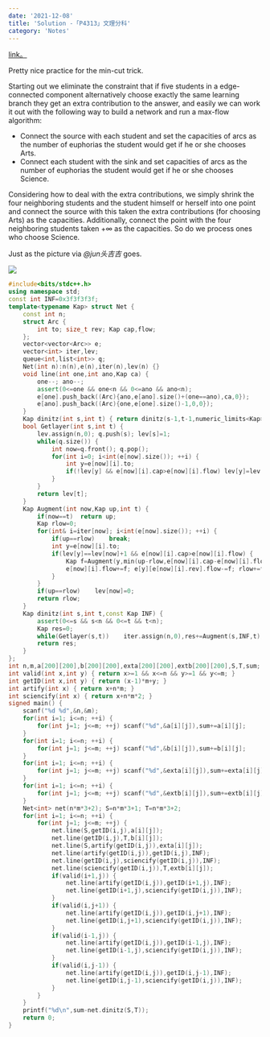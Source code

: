 ```yaml
---
date: '2021-12-08'
title: 'Solution -「P4313」文理分科'
category: 'Notes'
---
```


[link。](https://www.luogu.com.cn/problem/P4313)

Pretty nice practice for the min-cut trick.

Starting out we eliminate the constraint that if five students in a edge-connected component alternatively choose exactly the same learning branch they get an extra contribution to the answer, and easily we can work it out with the following way to build a network and run a max-flow algorithm:

- Connect the source with each student and set the capacities of arcs as the number of euphorias the student would get if he or she chooses Arts. 
- Connect each student with the sink and set capacities of arcs as the number of euphorias the student would get if he or she chooses Science.

Considering how to deal with the extra contributions, we simply shrink the four neighboring students and the student himself or herself into one point and connect the source with this taken the extra contributions (for choosing Arts) as the capacities. Additionally, connect the point with the four neighboring students taken $+\infty$ as the capacities. So do we process ones who choose Science.

Just as the picture via *@jun头吉吉* goes.

![](https://cdn.luogu.com.cn/upload/image_hosting/d2c6o2gz.png)

```cpp
#include<bits/stdc++.h>
using namespace std;
const int INF=0x3f3f3f3f;
template<typename Kap> struct Net {
	const int n;
	struct Arc {
		int to; size_t rev; Kap cap,flow;
	};
	vector<vector<Arc>> e;
	vector<int> iter,lev;
	queue<int,list<int>> q;
	Net(int n):n(n),e(n),iter(n),lev(n) {}
	void line(int one,int ano,Kap ca) {
		one--; ano--;
		assert(0<=one && one<n && 0<=ano && ano<n);
		e[one].push_back((Arc){ano,e[ano].size()+(one==ano),ca,0});
		e[ano].push_back((Arc){one,e[one].size()-1,0,0});
	}
	Kap dinitz(int s,int t) { return dinitz(s-1,t-1,numeric_limits<Kap>::max()); }
	bool Getlayer(int s,int t) {
		lev.assign(n,0); q.push(s); lev[s]=1;
		while(q.size()) {
			int now=q.front(); q.pop();
			for(int i=0; i<int(e[now].size()); ++i) {
				int y=e[now][i].to;
				if(!lev[y] && e[now][i].cap>e[now][i].flow)	lev[y]=lev[now]+1,q.push(y);
			}
		}
		return lev[t];
	}
	Kap Augment(int now,Kap up,int t) {
		if(now==t)	return up;
		Kap rlow=0;
		for(int& i=iter[now]; i<int(e[now].size()); ++i) {
			if(up==rlow)	break;
			int y=e[now][i].to;
			if(lev[y]==lev[now]+1 && e[now][i].cap>e[now][i].flow) {
				Kap f=Augment(y,min(up-rlow,e[now][i].cap-e[now][i].flow),t);
				e[now][i].flow+=f; e[y][e[now][i].rev].flow-=f; rlow+=f;
			}
		}
		if(up==rlow)	lev[now]=0;
		return rlow;
	}
	Kap dinitz(int s,int t,const Kap INF) {
		assert(0<=s && s<n && 0<=t && t<n);
		Kap res=0;
		while(Getlayer(s,t))	iter.assign(n,0),res+=Augment(s,INF,t);
		return res;
	}
};
int n,m,a[200][200],b[200][200],exta[200][200],extb[200][200],S,T,sum;
int valid(int x,int y) { return x>=1 && x<=n && y>=1 && y<=m; }
int getID(int x,int y) { return (x-1)*m+y; }
int artify(int x) { return x+n*m; }
int sciencify(int x) { return x+n*m*2; }
signed main() {
	scanf("%d %d",&n,&m);
	for(int i=1; i<=n; ++i) {
		for(int j=1; j<=m; ++j)	scanf("%d",&a[i][j]),sum+=a[i][j];
	}
	for(int i=1; i<=n; ++i) {
		for(int j=1; j<=m; ++j)	scanf("%d",&b[i][j]),sum+=b[i][j];
	}
	for(int i=1; i<=n; ++i) {
		for(int j=1; j<=m; ++j)	scanf("%d",&exta[i][j]),sum+=exta[i][j];
	}
	for(int i=1; i<=n; ++i) {
		for(int j=1; j<=m; ++j)	scanf("%d",&extb[i][j]),sum+=extb[i][j];
	}
	Net<int> net(n*m*3+2); S=n*m*3+1; T=n*m*3+2;
	for(int i=1; i<=n; ++i) {
		for(int j=1; j<=m; ++j) {
			net.line(S,getID(i,j),a[i][j]);
			net.line(getID(i,j),T,b[i][j]);
			net.line(S,artify(getID(i,j)),exta[i][j]);
			net.line(artify(getID(i,j)),getID(i,j),INF);
			net.line(getID(i,j),sciencify(getID(i,j)),INF);
			net.line(sciencify(getID(i,j)),T,extb[i][j]);
			if(valid(i+1,j)) {
				net.line(artify(getID(i,j)),getID(i+1,j),INF);
				net.line(getID(i+1,j),sciencify(getID(i,j)),INF);
			}
			if(valid(i,j+1)) {
				net.line(artify(getID(i,j)),getID(i,j+1),INF);
				net.line(getID(i,j+1),sciencify(getID(i,j)),INF);
			}
			if(valid(i-1,j)) {
				net.line(artify(getID(i,j)),getID(i-1,j),INF);
				net.line(getID(i-1,j),sciencify(getID(i,j)),INF);
			}
			if(valid(i,j-1)) {
				net.line(artify(getID(i,j)),getID(i,j-1),INF);
				net.line(getID(i,j-1),sciencify(getID(i,j)),INF);
			}
		}
	}
	printf("%d\n",sum-net.dinitz(S,T));
	return 0;
}
```
